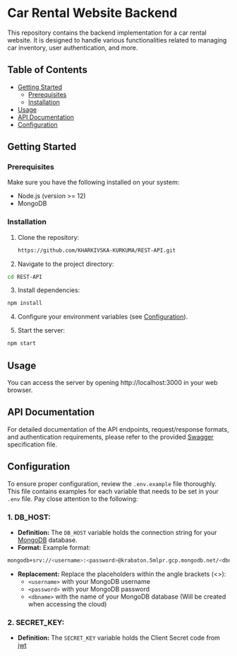 # Car Rental Website Backend

This repository contains the backend implementation for a car rental website. It is designed to handle various functionalities related to managing car inventory, user authentication, and more.

## Table of Contents

- [Getting Started](#getting-started)
  - [Prerequisites](#prerequisites)
  - [Installation](#installation)
- [Usage](#usage)
- [API Documentation](#api-documentation)
- [Configuration](#configuration)

## Getting Started

### Prerequisites

Make sure you have the following installed on your system:

- Node.js (version >= 12)
- MongoDB

### Installation

1. Clone the repository:

   ```bash
   https://github.com/KHARKIVSKA-KURKUMA/REST-API.git
   ```

2. Navigate to the project directory:

```bash
cd REST-API
```

3. Install dependencies:

```bash
npm install
```

4. Configure your environment variables (see [Configuration](#configuration)).

5. Start the server:

```bash
npm start
```

## Usage

You can access the server by opening http://localhost:3000 in your web browser.

## API Documentation

For detailed documentation of the API endpoints, request/response formats, and authentication requirements, please refer to the provided [Swagger](https://rent-car-r832.onrender.com/api-docs) specification file.

## Configuration

To ensure proper configuration, review the `.env.example` file thoroughly. This file contains examples for each variable that needs to be set in your `.env` file. Pay close attention to the following:

### 1. DB_HOST:

- **Definition:** The `DB_HOST` variable holds the connection string for your [MongoDB](https://www.mongodb.com/) database.
- **Format:** Example format:

```bash
mongodb+srv://<username>:<password>@krabaton.5mlpr.gcp.mongodb.net/<dbname>?retryWrites=true&w=majority
```

- **Replacement:** Replace the placeholders within the angle brackets (<>):
  - `<username>` with your MongoDB username
  - `<password>` with your MongoDB password
  - `<dbname>` with the name of your MongoDB database (Will be created when accessing the cloud)

### 2. SECRET_KEY:

- **Definition:** The `SECRET_KEY` variable holds the Client Secret code from [jwt](https://jwt.io/)
